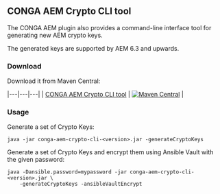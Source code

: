 ## CONGA AEM Crypto CLI tool

The CONGA AEM plugin also provides a command-line interface tool for generating new AEM crypto keys.

The generated keys are supported by AEM 6.3 and upwards.


### Download

Download it from Maven Central:

|---|---|---|
| [CONGA AEM Crypto CLI tool](https://maven-badges.herokuapp.com/maven-central/io.wcm.devops.conga.plugins/conga-aem-crypto-cli) | [![Maven Central](https://maven-badges.herokuapp.com/maven-central/io.wcm.devops.conga.plugins/conga-aem-crypto-cli/badge.svg)](https://maven-badges.herokuapp.com/maven-central/io.wcm.devops.conga.plugins/conga-aem-crypto-cli) |


### Usage

Generate a set of Crypto Keys:

```
java -jar conga-aem-crypto-cli-<version>.jar -generateCryptoKeys 
```


Generate a set of Crypto Keys and encrypt them using Ansible Vault with the given password:

```
java -Dansible.password=mypassword -jar conga-aem-crypto-cli-<version>.jar \
    -generateCryptoKeys -ansibleVaultEncrypt
```
